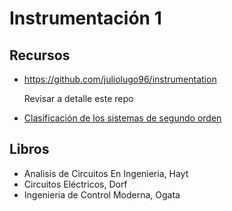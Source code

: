 # Instrumentación 1

## Recursos

- https://github.com/juliolugo96/instrumentation

  Revisar a detalle este repo

- [Clasificación de los sistemas de segundo orden](docs/Clasificaciondelosequilibrioslineales.pdf)

## Libros

- Analisis de Circuitos En Ingenieria, Hayt
- Circuitos Eléctricos, Dorf
- Ingenieria de Control Moderna, Ogata
